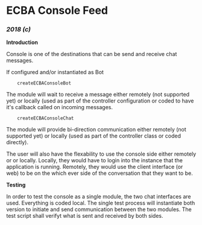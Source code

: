 # ECBA Console Feed

### *2018 (c)*

**Introduction**

Console is one of the destinations that can be send and receive chat messages.

If configured and/or instantiated as Bot
```
    createECBAConsoleBot
```
The module will wait to receive a message either remotely (not supported yet) or
locally (used as part of the controller configuration or coded to have it's callback
called on incoming messages.

```
    createECBAConsoleChat
```
The module will provide bi-direction communication either remotely (not supported yet) or
locally (used as part of the controller class or coded directly).

The user will also have the flexability to use the console side either remotely or
or locally.  Locally, they would have to login into the instance that the application
is running.  Remotely, they would use the client interface (or web) to be on the
which ever side of the conversation that they want to be.

**Testing**

In order to test the console as a single module, the two chat interfaces are used.
Everything is coded local.  The single test process will instantiate both version
to initiate and send communication between the two modules.  The test script shall
verifyt what is sent and received by both sides.
